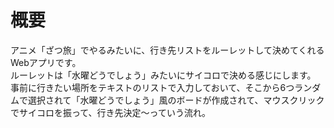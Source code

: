 # 概要
アニメ「ざつ旅」でやるみたいに、行き先リストをルーレットして決めてくれるWebアプリです。  
ルーレットは「水曜どうでしょう」みたいにサイコロで決める感じにします。  
事前に行きたい場所をテキストのリストで入力しておいて、そこから6つランダムで選択されて「水曜どうでしょう」風のボードが作成されて、マウスクリックでサイコロを振って、行き先決定〜っていう流れ。

